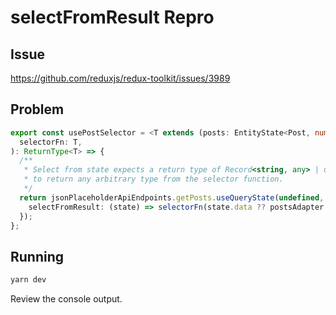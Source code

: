 # selectFromResult Repro

## Issue
https://github.com/reduxjs/redux-toolkit/issues/3989

## Problem

```typescript
export const usePostSelector = <T extends (posts: EntityState<Post, number>) => ReturnType<T>>(
  selectorFn: T,
): ReturnType<T> => {
  /**
   * Select from state expects a return type of Record<string, any> | undefined but we want to be able
   * to return any arbitrary type from the selector function.
   */
  return jsonPlaceholderApiEndpoints.getPosts.useQueryState(undefined, {
    selectFromResult: (state) => selectorFn(state.data ?? postsAdapter.getInitialState()),
  });
};
```

## Running

```bash
yarn dev
```

Review the console output.
